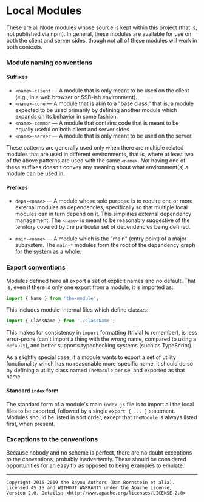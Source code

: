Local Modules
=============

These are all Node modules whose source is kept within this project (that is,
not published via npm). In general, these modules are available for use on both
the client and server sides, though not all of these modules will work in both
contexts.

### Module naming conventions

#### Suffixes

* `<name>-client` &mdash; A module that is only meant to be used on the client
  (e.g., in a web browser or SSB-ish environment).
* `<name>-core` &mdash; A module that is akin to a "base class," that is, a
  module expected to be used primarily by defining another module which expands
  on its behavior in some fashion.
* `<name>-common` &mdash; A module that contains code that is meant to be
  equally useful on both client and server sides.
* `<name>-server` &mdash; A module that is only meant to be used on the server.

These patterns are generally used only when there are multiple related
modules that are used in different environments, that is, where at least two
of the above patterns are used with the same `<name>`. _Not_ having one of
these suffixes doesn't convey any meaning about what environment(s) a module
can be used in.

#### Prefixes

* `deps-<name>` &mdash; A module whose sole purpose is to require one or more
  external modules as dependencies, specifically so that multiple local modules
  can in turn depend on it. This simplifies external dependency management. The
  `<name>` is meant to be reasonably suggestive of the territory covered by the
  particular set of dependencies being defined.

* `main-<name>` &mdash; A module which is the "main" (entry point) of a major
  subsystem. The `main-*` modules form the root of the dependency graph for the
  system as a whole.

### Export conventions

Modules defined here all export a set of explicit names and _no_ default. That
is, even if there is only one export from a module, it is imported as:

```javascript
import { Name } from 'the-module';
```

This includes module-internal files which define classes:

```javascript
import { ClassName } from './ClassName';
```

This makes for consistency in `import` formatting (trivial to remember), is less
error-prone (can't import a thing with the wrong name, compared to using a
`default`), and better supports typechecking systems (such as TypeScript).

As a slightly special case, if a module wants to export a set of utility
functionality which has no reasonable more-specific name, it should do so by
defining a utility class named `TheModule` per se, and exported as that name.

#### Standard `index` form

The standard form of a module's main `index.js` file is to import all the
local files to be exported, followed by a single `export { ... }` statement.
Modules should be listed in sort order, except that `TheModule` is always
listed first, when present.

### Exceptions to the conventions

Because nobody and no scheme is perfect, there are no doubt exceptions to the
conventions, probably inadvertently. These should be considered opportunities
for an easy fix as opposed to being examples to emulate.

- - - - - - - - - -

```
Copyright 2016-2019 the Bayou Authors (Dan Bornstein et alia).
Licensed AS IS and WITHOUT WARRANTY under the Apache License,
Version 2.0. Details: <http://www.apache.org/licenses/LICENSE-2.0>
```
